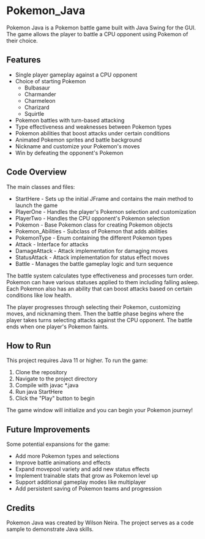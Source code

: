 # Pokemon_Java

Pokemon Java is a Pokemon battle game built with Java Swing for the GUI. The game allows the player to battle a CPU opponent using Pokemon of their choice.

## Features

* Single player gameplay against a CPU opponent
* Choice of starting Pokemon
  * Bulbasaur
  * Charmander
  * Charmeleon
  * Charizard
  * Squirtle
* Pokemon battles with turn-based attacking
* Type effectiveness and weaknesses between Pokemon types
* Pokemon abilities that boost attacks under certain conditions
* Animated Pokemon sprites and battle background
* Nickname and customize your Pokemon's moves
* Win by defeating the opponent's Pokemon

## Code Overview

The main classes and files:

* StartHere - Sets up the initial JFrame and contains the main method to launch the game
* PlayerOne - Handles the player's Pokemon selection and customization
* PlayerTwo - Handles the CPU opponent's Pokemon selection
* Pokemon - Base Pokemon class for creating Pokemon objects
* Pokemon_Abilities - Subclass of Pokemon that adds abilities
* PokemonType - Enum containing the different Pokemon types
* Attack - Interface for attacks
* DamageAttack - Attack implementation for damaging moves
* StatusAttack - Attack implementation for status effect moves
* Battle - Manages the battle gameplay logic and turn sequence
  
The battle system calculates type effectiveness and processes turn order. Pokemon can have various statuses applied to them including falling asleep. Each Pokemon also has an ability that can boost attacks based on certain conditions like low health.

The player progresses through selecting their Pokemon, customizing moves, and nicknaming them. Then the battle phase begins where the player takes turns selecting attacks against the CPU opponent. The battle ends when one player's Pokemon faints.

## How to Run

This project requires Java 11 or higher. To run the game:

1. Clone the repository
2. Navigate to the project directory
3. Compile with javac *.java
4. Run java StartHere
5. Click the "Play" button to begin
   
The game window will initialize and you can begin your Pokemon journey!

## Future Improvements

Some potential expansions for the game:
* Add more Pokemon types and selections
* Improve battle animations and effects
* Expand movepool variety and add new status effects
* Implement trainable stats that grow as Pokemon level up
* Support additional gameplay modes like multiplayer
* Add persistent saving of Pokemon teams and progression
## Credits

Pokemon Java was created by Wilson Neira. The project serves as a code sample to demonstrate Java skills.
